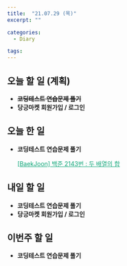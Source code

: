 ```yaml
---
title:  "21.07.29 (목)"
excerpt: ""

categories:
  - Diary

tags:
---
```


## 오늘 할 일 (계획)

- **~~코딩테스트 연습문제 풀기~~**
- **당긍마켓 회원가입 / 로그인**


## 오늘 한 일

- **코딩테스트 연습문제 풀기**

  <a href="https://nam-ki-bok.github.io/baekjoon/Baek_2143/" style="color:#0FA678" target="_blank">[BaekJoon] 백준 2143번 : 두 배열의 합</a>

##  내일 할 일

- **코딩테스트 연습문제 풀기**
- **당긍마켓 회원가입 / 로그인**

## 이번주 할 일

- **코딩테스트 연습문제 풀기**

<br>